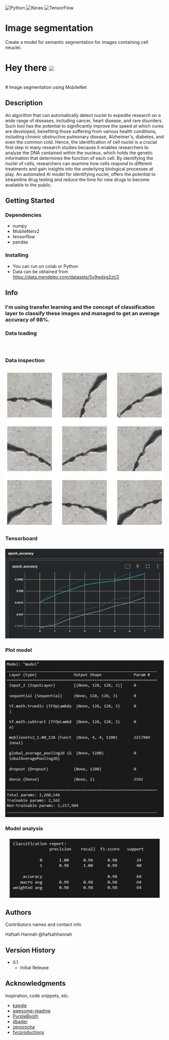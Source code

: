 ![Python](https://img.shields.io/badge/python-3670A0?style=for-the-badge&logo=python&logoColor=ffdd54)
![Keras](https://img.shields.io/badge/Keras-%23D00000.svg?style=for-the-badge&logo=Keras&logoColor=white)
![TensorFlow](https://img.shields.io/badge/TensorFlow-%23FF6F00.svg?style=for-the-badge&logo=TensorFlow&logoColor=white)<br>

# Image segmentation
 Create a model for semantic segmentation for images containing cell neuclei.
 <br>

<h1>
  Hey there
  <img src="https://media.giphy.com/media/hvRJCLFzcasrR4ia7z/giphy.gif" width="30px"/>
</h1><br>
# Image segmentation using MobileNet

## Description

An algorithm that can automatically detect nuclei to expedite research on a wide 
range of diseases, including cancer, heart disease, and rare disorders. Such tool has 
the potential to significantly improve the speed at which cures are developed, 
benefiting those suffering from various health conditions, including chronic 
obstructive pulmonary disease, Alzheimer's, diabetes, and even the common cold.
Hence, the identification of cell nuclei is a crucial first step in many research studies 
because it enables researchers to analyze the DNA contained within the nucleus, 
which holds the genetic information that determines the function of each cell. By 
identifying the nuclei of cells, researchers can examine how cells respond to 
different treatments and gain insights into the underlying biological processes at 
play. An automated AI model for identifying nuclei, offers the potential to streamline 
drug testing and reduce the time for new drugs to become available to the public.


## Getting Started

### Dependencies

* numpy
* MobileNetv2
* tensorflow
* pandas

### Installing

* You can run on colab or Python
* Data can be obtained from
https://data.mendeley.com/datasets/5y9wdsg2zt/2


## Info

### I'm using transfer learning and the concept of classification layer to classify these images and managed to get an average accuracy of 98%. 

### Data loading

<h3><center>
  <img src="" />
</h3></center>

### Data inspection 

<h3><center>
  <img src="https://github.com/hafsahhannah/Image-Classification/blob/1ccee85bbccdc56cf4fdf30663e8c87ac4076691/Snapshots/data_inspection.png" />
</h3></center>

### Tensorboard 

<h3><center>
  <img src="https://github.com/hafsahhannah/Image-Classification/blob/1ccee85bbccdc56cf4fdf30663e8c87ac4076691/Snapshots/tb_accuracy.PNG" />
</h3></center>

### Plot model

<h3><center>
  <img src="https://github.com/hafsahhannah/Image-Classification/blob/1ccee85bbccdc56cf4fdf30663e8c87ac4076691/Snapshots/model_summary.PNG" />
</h3></center>

### Model analysis

<h3><center>
  <img src="https://github.com/hafsahhannah/Image-Classification/blob/ff6c77e9cc3154b52cbc5fd4e00f86fab640f0fb/Snapshots/classification_report.PNG" />
</h3></center>


## Authors

Contributors names and contact info

Hafsah Hannah
@hafsahhannah

## Version History

* 0.1
    * Initial Release

## Acknowledgments

Inspiration, code snippets, etc.
* [kaggle](https://www.kaggle.com/competitions/data-science-bowl-2018/overview)
* [awesome-readme](https://github.com/matiassingers/awesome-readme)
* [PurpleBooth](https://gist.github.com/PurpleBooth/109311bb0361f32d87a2)
* [dbader](https://github.com/dbader/readme-template)
* [zenorocha](https://gist.github.com/zenorocha/4526327)
* [fvcproductions](https://gist.github.com/fvcproductions/1bfc2d4aecb01a834b46)

